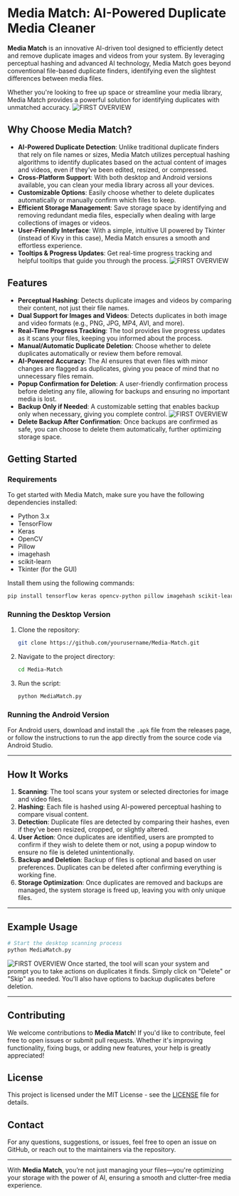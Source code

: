 

# Media Match: AI-Powered Duplicate Media Cleaner

**Media Match** is an innovative AI-driven tool designed to efficiently detect and remove duplicate images and videos from your system. By leveraging perceptual hashing and advanced AI technology, Media Match goes beyond conventional file-based duplicate finders, identifying even the slightest differences between media files.

Whether you're looking to free up space or streamline your media library, Media Match provides a powerful solution for identifying duplicates with unmatched accuracy.  ![FIRST OVERVIEW](systemoverview1.png)

## Why Choose Media Match?

- **AI-Powered Duplicate Detection**: Unlike traditional duplicate finders that rely on file names or sizes, Media Match utilizes perceptual hashing algorithms to identify duplicates based on the actual content of images and videos, even if they’ve been edited, resized, or compressed.
- **Cross-Platform Support**: With both desktop and Android versions available, you can clean your media library across all your devices.
- **Customizable Options**: Easily choose whether to delete duplicates automatically or manually confirm which files to keep.
- **Efficient Storage Management**: Save storage space by identifying and removing redundant media files, especially when dealing with large collections of images or videos.
- **User-Friendly Interface**: With a simple, intuitive UI powered by Tkinter (instead of Kivy in this case), Media Match ensures a smooth and effortless experience.
- **Tooltips & Progress Updates**: Get real-time progress tracking and helpful tooltips that guide you through the process. ![FIRST OVERVIEW](systemoverview4.png)

## Features

- **Perceptual Hashing**: Detects duplicate images and videos by comparing their content, not just their file names.
- **Dual Support for Images and Videos**: Detects duplicates in both image and video formats (e.g., PNG, JPG, MP4, AVI, and more).
- **Real-Time Progress Tracking**: The tool provides live progress updates as it scans your files, keeping you informed about the process.
- **Manual/Automatic Duplicate Deletion**: Choose whether to delete duplicates automatically or review them before removal.
- **AI-Powered Accuracy**: The AI ensures that even files with minor changes are flagged as duplicates, giving you peace of mind that no unnecessary files remain.
- **Popup Confirmation for Deletion**: A user-friendly confirmation process before deleting any file, allowing for backups and ensuring no important media is lost.
- **Backup Only if Needed**: A customizable setting that enables backup only when necessary, giving you complete control.   ![FIRST OVERVIEW](systemoverview3.png)
- **Delete Backup After Confirmation**: Once backups are confirmed as safe, you can choose to delete them automatically, further optimizing storage space.

## Getting Started

### Requirements

To get started with Media Match, make sure you have the following dependencies installed:

- Python 3.x
- TensorFlow
- Keras
- OpenCV
- Pillow
- imagehash
- scikit-learn
- Tkinter (for the GUI)

Install them using the following commands:

```bash
pip install tensorflow keras opencv-python pillow imagehash scikit-learn tk
```

### Running the Desktop Version

1. Clone the repository:
   ```bash
   git clone https://github.com/yourusername/Media-Match.git
   ```
2. Navigate to the project directory:
   ```bash
   cd Media-Match
   ```
3. Run the script:
   ```bash
   python MediaMatch.py
   ```

### Running the Android Version

For Android users, download and install the `.apk` file from the releases page, or follow the instructions to run the app directly from the source code via Android Studio.

---

## How It Works

1. **Scanning**: The tool scans your system or selected directories for image and video files.
2. **Hashing**: Each file is hashed using AI-powered perceptual hashing to compare visual content.
3. **Detection**: Duplicate files are detected by comparing their hashes, even if they’ve been resized, cropped, or slightly altered.
4. **User Action**: Once duplicates are identified, users are prompted to confirm if they wish to delete them or not, using a popup window to ensure no file is deleted unintentionally.
5. **Backup and Deletion**: Backup of files is optional and based on user preferences. Duplicates can be deleted after confirming everything is working fine.
6. **Storage Optimization**: Once duplicates are removed and backups are managed, the system storage is freed up, leaving you with only unique files.

---

## Example Usage

```bash
# Start the desktop scanning process
python MediaMatch.py
```
![FIRST OVERVIEW](systemoverview2.png)
Once started, the tool will scan your system and prompt you to take actions on duplicates it finds. Simply click on "Delete" or "Skip" as needed. You'll also have options to backup duplicates before deletion.

---

## Contributing

We welcome contributions to **Media Match**! If you'd like to contribute, feel free to open issues or submit pull requests. Whether it's improving functionality, fixing bugs, or adding new features, your help is greatly appreciated!

## License

This project is licensed under the MIT License - see the [LICENSE](LICENSE) file for details.

## Contact

For any questions, suggestions, or issues, feel free to open an issue on GitHub, or reach out to the maintainers via the repository.

---

With **Media Match**, you’re not just managing your files—you're optimizing your storage with the power of AI, ensuring a smooth and clutter-free media experience.


